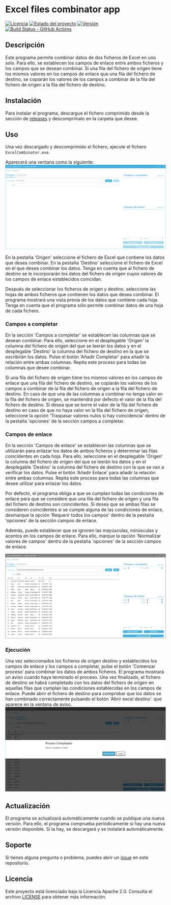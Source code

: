 # Excel files combinator app

[![Licencia](https://img.shields.io/badge/Licencia-Apache%202.0-blue.svg)](https://opensource.org/licenses/Apache-2.0)
[![Estado del proyecto](https://img.shields.io/badge/Estado-Activo-brightgreen.svg)](https://github.com/jjavierrg/CombinadorExcel)
[![Versión](https://img.shields.io/github/v/release/jjavierrg/CombinadorExcel)](https://github.com/jjavierrg/CombinadorExcel/releases/latest/)
[![Build Status - GitHub Actions](https://github.com/jjavierrg/CombinadorExcel/actions/workflows/deploy_release.yml/badge.svg)](https://github.com/jjavierrg/CombinadorExcel/actions/workflows/deploy_release.yml)

## Descripción

Este programa permite combinar datos de dos ficheros de Excel en uno solo. Para ello, se establecen los campos de enlace entre ambos ficheros y los campos que se desean combinar. Si una fila del fichero de origen tiene los mismos valores en los campos de enlace que una fila del fichero de destino, se copiarán los valores de los campos a combinar de la fila del fichero de origen a la fila del fichero de destino.

## Instalación

Para instalar el programa, descargue el fichero comprimido desde la sección de [releases](https://github.com/jjavierrg/CombinadorExcel/releases/latest) y descomprímalo en la carpeta que desee.

## Uso

Una vez descargado y descomprimido el fichero, ejecute el fichero `ExcelCombinator.exe`.

Aparecerá una ventana como la siguiente:
![Ventana del programa](docs/main-window.png)

En la pestaña 'Origen' seleccione el fichero de Excel que contiene los datos que desea combinar. En la pestaña 'Destino' seleccione el fichero de Excel en el que desea combinar los datos. Tenga en cuenta que al fichero de destino se le incorporarán los datos del fichero de origen cuyos valores de los campos de enlace establecidos coincidan.

Después de seleccionar los ficheros de origen y destino, seleccione las hojas de ambos ficheros que contienen los datos que desea combinar. El programa mostrará una vista previa de los datos que contiene cada hoja. Tenga en cuenta que el programa sólo permite combinar datos de una hoja de cada fichero.

### Campos a completar

En la sección 'Campos a completar' se establecen las columnas que se desean combinar. Para ello, seleccione en el desplegable 'Origen' la columna del fichero de origen del que se leerán los datos y en el desplegable 'Destino' la columna del fichero de destino en la que se escribirán los datos. Pulse el botón 'Añadir Completar' para añadir la relación entre ambas columnas. Repita este proceso para todas las columnas que desee combinar.

Si una fila del fichero de origen tiene los mismos valores en los campos de enlace que una fila del fichero de destino, se copiarán los valores de los campos a combinar de la fila del fichero de origen a la fila del fichero de destino. En caso de que una de las columnas a combinar no tenga valor en la fila del fichero de origen, se mantendrá por defecto el valor de la fila del fichero de destino. Si desea que se borre el valor de la fila del fichero de destino en caso de que no haya valor en la fila del fichero de origen, seleccione la opción 'Traspasar valores nulos si hay coincidencia' dentro de la pestaña 'opciones' de la sección campos a completar.

### Campos de enlace

En la sección 'Campos de enlace' se establecen las columnas que se utilizarán para enlazar los datos de ambos ficheros y determinar las filas coincidentes en cada hoja. Para ello, seleccione en el desplegable 'Origen' la columna del fichero de origen del que se leerán los datos y en el desplegable 'Destino' la columna del fichero de destino con la que se van a verificar los datos. Pulse el botón 'Añadir Enlace' para añadir la relación entre ambas columnas. Repita este proceso para todas las columnas que desee utilizar para enlazar los datos.

Por defecto, el programa obliga a que se cumplan todas las condiciones de enlace para que se considere que una fila del fichero de origen y una fila del fichero de destino son coincidentes. Si desea que se ambas filas se consideren coincidentes si se cumple alguna de las condiciones de enlace, desmarque la opción 'Requerir todos los campos' dentro de la pestaña 'opciones' de la sección campos de enlace.

Además, puede establecer que se ignoren las mayúsculas, minúsculas y acentos en los campos de enlace. Para ello, marque la opción 'Normalizar valores de campos' dentro de la pestaña 'opciones' de la sección campos de enlace.

![Ventana del programa con los datos completados](docs/completed-main-window.png)

### Ejecución

Una vez seleccionados los ficheros de origen destino y establecidos los campos de enlace y los campos a completar, pulse el botón 'Comenzar proceso' para combinar los datos de ambos ficheros. El programa mostrará un aviso cuando haya terminado el proceso. Una vez finalizado, el fichero de destino se habrá completado con los datos del fichero de origen en aquellas filas que cumplan las condiciones establecidas en los campos de enlace. Puede abrir el fichero de destino para comprobar que los datos se han combinado correctamente pulsando el botón 'Abrir excel destino'. que aparece en la ventana de aviso.
![Mensaje de ejecución terminada](docs/finish-execution.png)

## Actualización

El programa se actualizará automáticamente cuando se publique una nueva versión. Para ello, el programa comprueba periódicamente si hay una nueva versión disponible. Si la hay, se descargará y se instalará automáticamente.

## Soporte

Si tienes alguna pregunta o problema, puedes abrir un [issue](https://github.com/jjavierrg/CombinadorExcel/issues) en este repositorio.

## Licencia

Este proyecto está licenciado bajo la Licencia Apache 2.0. Consulta el archivo [LICENSE](LICENSE) para obtener más información.

